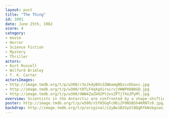 ```yaml
---
layout: post
title: "The Thing"
id: 1091
date: June 25th, 1982
score: 4
category:
- movie
- Horror
- Science Fiction
- Mystery
- Thriller
actors:
- Kurt Russell
- Wilford Brimley
- T. K. Carter
actorsImages:
- http://image.tmdb.org/t/p/w300/r3oJkdyBOs3ZWmamgNQzcvDGaxc.jpg
- http://image.tmdb.org/t/p/w300/t0TLF4qXgXiroirvjVWWP88B0GD.jpg
- http://image.tmdb.org/t/p/w300/dWW4ZaZkH2Pt2xsZPTjTXoZPyMl.jpg
overview: Scientists in the Antarctic are confronted by a shape-shifting alien that assumes the appearance of the people that it kills.
poster: http://image.tmdb.org/t/p/w500/s5fH3GqFcHbi2F0NSBSh4KRNTc0.jpg/
backdrop: http://image.tmdb.org/t/p/original/z2yBw1BIUyGl8DgRfkWzbgsanjG.jpg
---
```

